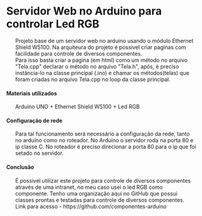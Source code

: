 # Servidor Web no Arduino para controlar Led RGB

<ul>
		Projeto base de um servidor web no arduino usando o módulo Ethernet Shield W5100. Na arquiteura do projeto é possivel criar paginas com facilidade para controle de diversos componentes. <br>
	 Para isso basta criar a pagina (em html) como um método no arquivo "Tela.cpp" declarar o método no arquivo "Tela.h", após, é preciso instância-lo na classe principal (.ino) e chamar os métodos(telas) que foram criadas no arquivo Tela.cpp no loop da classe principal.
	</ul>

#### Materiais utilizados
<ul>
	Arduino UNO +  Ethernet Shield W5100 + Led RGB
	</ul>

#### Configuração de rede
<ul>
	Para tal funcionamento será necessário a configuração da rede, tanto no arduino como no roteador. No Arduino o servidor roda na porta 80 e ip classe C. 
	No roteador é preciso direcionar a porta 80 para o ip que foi setado no servidor.
</ul>

#### Conclusão
<ul>
	É possivel utilizar este projeto para controle de diversos componentes através de uma intranet, no meu caso usei o led RGB como componente. Tenho uma organização aqui no GitHub que possui classes prontas e testadas para controle de diversos componentes.  <br>                   
	Link para acesso - https://github.com/componentes-arduino
</ul>
